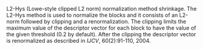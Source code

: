 L2-Hys (Lowe-style clipped L2 norm) normalization method shrinkage. The L2-Hys method is used to normalize the blocks and it consists of an L2-norm followed by clipping and a renormalization. The clipping limits the maximum value of the descriptor vector for each block to have the value of the given threshold (0.2 by default). After the clipping the descriptor vector is renormalized as described in _IJCV_, 60(2):91-110, 2004.